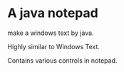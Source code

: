 # A java notepad
make a windows text by java.

Highly similar to Windows Text. 

Contains various controls in notepad. 

